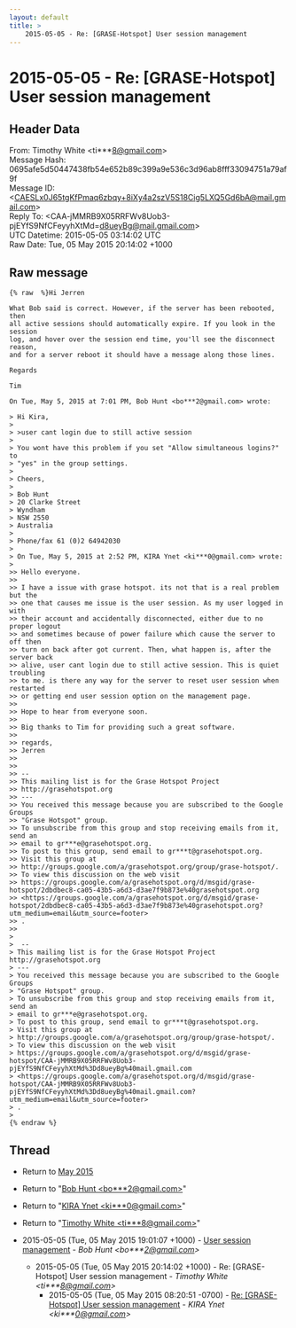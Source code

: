 ```yaml
---
layout: default
title: >
    2015-05-05 - Re: [GRASE-Hotspot] User session management
---
```


# 2015-05-05 - Re: [GRASE-Hotspot] User session management

## Header Data

From: Timothy White \<ti***8@gmail.com\><br>
Message Hash: 0695afe5d50447438fb54e652b89c399a9e536c3d96ab8fff33094751a79af9f<br>
Message ID: \<CAESLx0J65tgKfPmaq6zbqy+8iXy4a2szV5S18Cig5LXQ5Gd6bA@mail.gmail.com\><br>
Reply To: \<CAA-jMMRB9X05RRFWv8Uob3-pjEYfS9NfCFeyyhXtMd=d8ueyBg@mail.gmail.com\><br>
UTC Datetime: 2015-05-05 03:14:02 UTC<br>
Raw Date: Tue, 05 May 2015 20:14:02 +1000<br>

## Raw message

```
{% raw  %}Hi Jerren

What Bob said is correct. However, if the server has been rebooted, then
all active sessions should automatically expire. If you look in the session
log, and hover over the session end time, you'll see the disconnect reason,
and for a server reboot it should have a message along those lines.

Regards

Tim

On Tue, May 5, 2015 at 7:01 PM, Bob Hunt <bo***2@gmail.com> wrote:

> Hi Kira,
>
> >user cant login due to still active session
>
> You wont have this problem if you set "Allow simultaneous logins?" to
> "yes" in the group settings.
>
> Cheers,
>
> Bob Hunt
> 20 Clarke Street
> Wyndham
> NSW 2550
> Australia
>
> Phone/fax 61 (0)2 64942030
>
> On Tue, May 5, 2015 at 2:52 PM, KIRA Ynet <ki***0@gmail.com> wrote:
>
>> Hello everyone.
>>
>> I have a issue with grase hotspot. its not that is a real problem but the
>> one that causes me issue is the user session. As my user logged in with
>> their account and accidentally disconnected, either due to no proper logout
>> and sometimes because of power failure which cause the server to off then
>> turn on back after got current. Then, what happen is, after the server back
>> alive, user cant login due to still active session. This is quiet troubling
>> to me. is there any way for the server to reset user session when restarted
>> or getting end user session option on the management page.
>>
>> Hope to hear from everyone soon.
>>
>> Big thanks to Tim for providing such a great software.
>>
>> regards,
>> Jerren
>>
>>
>> --
>> This mailing list is for the Grase Hotspot Project
>> http://grasehotspot.org
>> ---
>> You received this message because you are subscribed to the Google Groups
>> "Grase Hotspot" group.
>> To unsubscribe from this group and stop receiving emails from it, send an
>> email to gr***e@grasehotspot.org.
>> To post to this group, send email to gr***t@grasehotspot.org.
>> Visit this group at
>> http://groups.google.com/a/grasehotspot.org/group/grase-hotspot/.
>> To view this discussion on the web visit
>> https://groups.google.com/a/grasehotspot.org/d/msgid/grase-hotspot/2dbdbec8-ca05-43b5-a6d3-d3ae7f9b873e%40grasehotspot.org
>> <https://groups.google.com/a/grasehotspot.org/d/msgid/grase-hotspot/2dbdbec8-ca05-43b5-a6d3-d3ae7f9b873e%40grasehotspot.org?utm_medium=email&utm_source=footer>
>> .
>>
>
>  --
> This mailing list is for the Grase Hotspot Project http://grasehotspot.org
> ---
> You received this message because you are subscribed to the Google Groups
> "Grase Hotspot" group.
> To unsubscribe from this group and stop receiving emails from it, send an
> email to gr***e@grasehotspot.org.
> To post to this group, send email to gr***t@grasehotspot.org.
> Visit this group at
> http://groups.google.com/a/grasehotspot.org/group/grase-hotspot/.
> To view this discussion on the web visit
> https://groups.google.com/a/grasehotspot.org/d/msgid/grase-hotspot/CAA-jMMRB9X05RRFWv8Uob3-pjEYfS9NfCFeyyhXtMd%3Dd8ueyBg%40mail.gmail.com
> <https://groups.google.com/a/grasehotspot.org/d/msgid/grase-hotspot/CAA-jMMRB9X05RRFWv8Uob3-pjEYfS9NfCFeyyhXtMd%3Dd8ueyBg%40mail.gmail.com?utm_medium=email&utm_source=footer>
> .
>
{% endraw %}
```

## Thread

+ Return to [May 2015](/archive/2015/05)

+ Return to "[Bob Hunt <bo***2<span>@</span>gmail.com>](/authors/bo___2_at_gmail_com)"
+ Return to "[KIRA Ynet <ki***0<span>@</span>gmail.com>](/authors/ki___0_at_gmail_com)"
+ Return to "[Timothy White <ti***8<span>@</span>gmail.com>](/authors/ti___8_at_gmail_com)"

+ 2015-05-05 (Tue, 05 May 2015 19:01:07 +1000) - [User session management](/archive/2015/05/2d3302ae61383a99dc33c4817873f95bb0028d7849d0ec57902a2e6f83035fbe) - _Bob Hunt \<bo***2@gmail.com\>_
  + 2015-05-05 (Tue, 05 May 2015 20:14:02 +1000) - Re: [GRASE-Hotspot] User session management - _Timothy White \<ti***8@gmail.com\>_
    + 2015-05-05 (Tue, 05 May 2015 08:20:51 -0700) - [Re: [GRASE-Hotspot] User session management](/archive/2015/05/9fcf8aedb65d1fa71a0754744f9404f5c2cdaf1b6838a52afa17b7e2733d96e9) - _KIRA Ynet \<ki***0@gmail.com\>_

